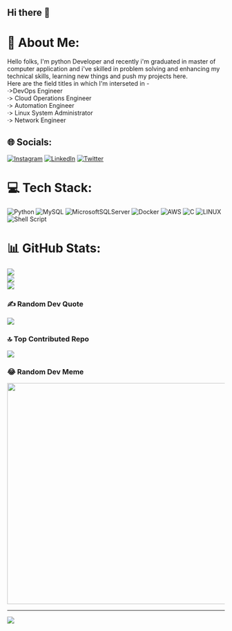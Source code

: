 ## Hi there 👋

# 💫 About Me:
Hello folks, I'm python Developer and recently i'm graduated in master of computer application and i've skilled in problem solving and enhancing my technical skills, learning new things and push my projects here.<br>Here are the field titles in which I'm interseted in -<br>·>DevOps Engineer <br>·> Cloud Operations Engineer <br>·> Automation Engineer <br>·> Linux System Administrator <br>·> Network Engineer


## 🌐 Socials:
[![Instagram](https://img.shields.io/badge/Instagram-%23E4405F.svg?logo=Instagram&logoColor=white)](https://instagram.com/https://www.instagram.com/haanji_anuj/) [![LinkedIn](https://img.shields.io/badge/LinkedIn-%230077B5.svg?logo=linkedin&logoColor=white)](https://linkedin.com/in/https://www.linkedin.com/in/anuj-mishra-39b758197/) [![Twitter](https://img.shields.io/badge/Twitter-%231DA1F2.svg?logo=Twitter&logoColor=white)](https://twitter.com/https://twitter.com/SachinasAnuj) 

# 💻 Tech Stack:
![Python](https://img.shields.io/badge/python-3670A0?style=for-the-badge&logo=python&logoColor=ffdd54) ![MySQL](https://img.shields.io/badge/mysql-%2300f.svg?style=for-the-badge&logo=mysql&logoColor=white) ![MicrosoftSQLServer](https://img.shields.io/badge/Microsoft%20SQL%20Sever-CC2927?style=for-the-badge&logo=microsoft%20sql%20server&logoColor=white) ![Docker](https://img.shields.io/badge/docker-%230db7ed.svg?style=for-the-badge&logo=docker&logoColor=white) ![AWS](https://img.shields.io/badge/AWS-%23FF9900.svg?style=for-the-badge&logo=amazon-aws&logoColor=white) ![C](https://img.shields.io/badge/c-%2300599C.svg?style=for-the-badge&logo=c&logoColor=white) ![LINUX](https://img.shields.io/badge/Linux-FCC624?style=for-the-badge&logo=linux&logoColor=black) ![Shell Script](https://img.shields.io/badge/shell_script-%23121011.svg?style=for-the-badge&logo=gnu-bash&logoColor=white)
# 📊 GitHub Stats:
![](https://github-readme-stats.vercel.app/api?username=Anuj-Mishra8853&theme=dark&hide_border=true&include_all_commits=true&count_private=false)<br/>
![](https://github-readme-streak-stats.herokuapp.com/?user=Anuj-Mishra8853&theme=dark&hide_border=true)<br/>
![](https://github-readme-stats.vercel.app/api/top-langs/?username=Anuj-Mishra8853&theme=dark&hide_border=true&include_all_commits=true&count_private=false&layout=compact)

### ✍️ Random Dev Quote    
![](https://quotes-github-readme.vercel.app/api?type=horizontal&theme=radical)

### 🔝 Top Contributed Repo
![](https://github-contributor-stats.vercel.app/api?username=Anuj-Mishra8853&limit=5&theme=dark&combine_all_yearly_contributions=true)

### 😂 Random Dev Meme
<img src="https://rm.up.railway.app/" width="512px"/>

---
[![](https://visitcount.itsvg.in/api?id=Anuj-Mishra8853&icon=0&color=0)](https://visitcount.itsvg.in)

<!-- Proudly created with GPRM ( https://gprm.itsvg.in ) -->
